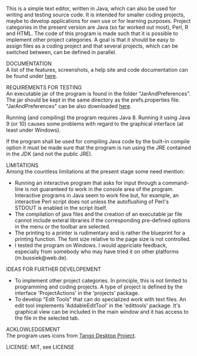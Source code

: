 This is a simple text editor, written in Java, which can also be used for writing and testing
source code. It is intended for smaller coding projects, maybe to develop applications for own
use or for learning purposes. Project categories in the present version are Java (so far worked
out most), Perl, R and HTML. The code of this program is made such that it is possible to
implement other project categories. A goal is that it should be easy to assign files as a coding
project and that several projects, which can be switched between, can be defined in parallel.
<p>
DOCUMENTATION<br>
A list of the features, screenshots, a help site and code documentation can be found under
<a href="https://eadgyth.github.io/Programming-Editor/">here</a>.
<p>
REQUIREMENTS FOR TESTING<br>
An executable jar of the program is found in the folder "JarAndPreferences". The jar should be kept
in the same directory as the prefs.properties file. "JarAndPreferences" can be also downloaded
<a href="https://github.com/Eadgyth/Programming-Editor/releases">here</a>.
<p>
Running (and compiling) the program requires Java 8. Running it using Java 9 (or 10) causes some
problems with regard to the graphical interface (at least under Windows).
<p>
If the program shall be used for compiling Java code by the built-in compile option it must be
made sure that the program is run using the JRE contained in the JDK (and not the public JRE).
<p>
LIMITATIONS<br>
Among the countless limitations at the present stage some need mention:
<ul>
<li>Running an interactive program that asks for input through a command-line is not guaranteed
    to work in the console area of the program. Interactive programs in Java seem to work fine but,
    for example, an interactive Perl script does not unless the autoflushing of Perl's STDOUT is
    enabled in the script itself.</li>
<li>The compilation of java files and the creation of an executable jar file cannot include
    exteral libraries if the corresponding pre-defined options in the menu or the toolbar are
    selected.</li>
<li>The printing to a printer is rudimentary and is rather the blueprint for a printing function.
    The font size relative to the page size is not controlled.</li>
<li>I tested the program on Windows. I would appriciate feedback, especially from somebody who may
    have tried it on other platforms (m.bussiek@web.de).</li>
</ul>
<p>
IDEAS FOR FURTHER DEVELOPEMENT<br>
<ul>
<li>To implement other project categories. In principle, this is not limited to programming
    and coding projects. A type of project is defined by the interface 'ProjectActions' in the
    'projects' package.</li>
<li>To develop "Edit Tools" that can do specialized work with text files. An edit tool implements
    'AddableEditTool' in the 'edittools' package. It's graphical view can be included in the main 
    window and it has access to the file in the selected tab.</li>
</ul>
<p>
ACKLOWLEDGEMENT<br>
The program uses icons from
<a href="https://github.com/Distrotech/tango-icon-theme">Tango Desktop Project</a>.
<p>
LICENSE: MIT, see LICENSE<br>
